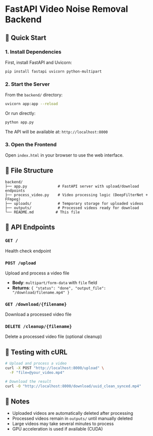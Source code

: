 # FastAPI Video Noise Removal Backend

## 🚀 Quick Start

### 1. Install Dependencies

First, install FastAPI and Uvicorn:

```bash
pip install fastapi uvicorn python-multipart
```

### 2. Start the Server

From the `backend/` directory:

```bash
uvicorn app:app --reload
```

Or run directly:

```bash
python app.py
```

The API will be available at: `http://localhost:8000`

### 3. Open the Frontend

Open `index.html` in your browser to use the web interface.

## 📁 File Structure

```
backend/
├── app.py              # FastAPI server with upload/download endpoints
├── process_video.py    # Video processing logic (DeepFilterNet + FFmpeg)
├── uploads/            # Temporary storage for uploaded videos
├── outputs/            # Processed videos ready for download
└── README.md          # This file
```

## 🔌 API Endpoints

### `GET /`
Health check endpoint

### `POST /upload`
Upload and process a video file
- **Body**: `multipart/form-data` with `file` field
- **Returns**: `{ "status": "done", "output_file": "/download/filename.mp4" }`

### `GET /download/{filename}`
Download a processed video file

### `DELETE /cleanup/{filename}`
Delete a processed video file (optional cleanup)

## 🧪 Testing with cURL

```bash
# Upload and process a video
curl -X POST "http://localhost:8000/upload" \
  -F "file=@your_video.mp4"

# Download the result
curl -O "http://localhost:8000/download/uuid_clean_synced.mp4"
```

## 📝 Notes

- Uploaded videos are automatically deleted after processing
- Processed videos remain in `outputs/` until manually deleted
- Large videos may take several minutes to process
- GPU acceleration is used if available (CUDA)

